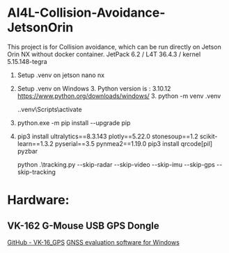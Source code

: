 # AI4L-Collision-Avoidance-JetsonOrin
This project is for Collision avoidance, which can be run directly on Jetson Orin NX without docker container.
JetPack 6.2 / L4T 36.4.3 / kernel 5.15.148-tegra

1. Setup .venv on jetson nano nx 

2. Setup .venv on Windows
   3. Python version is : 3.10.12
      https://www.python.org/downloads/windows/
      3. 
   python -m venv .venv
   
   .\.venv\Scripts\activate
3. 
   python.exe -m pip install --upgrade pip
4. 
   pip3 install ultralytics==8.3.143 plotly==5.22.0 stonesoup==1.2 scikit-learn==1.3.2 pyserial==3.5 pynmea2==1.19.0
   pip3 install qrcode[pil] pyzbar

   python .\tracking.py --skip-radar --skip-video --skip-imu --skip-gps --skip-tracking


# Hardware:
## VK-162 G-Mouse USB GPS Dongle
[GitHub - VK-16_GPS](https://github.com/AbdullahJirjees/VK-16_GPS/tree/main)
[GNSS evaluation software for Windows](https://www.u-blox.com/en/product/u-center)